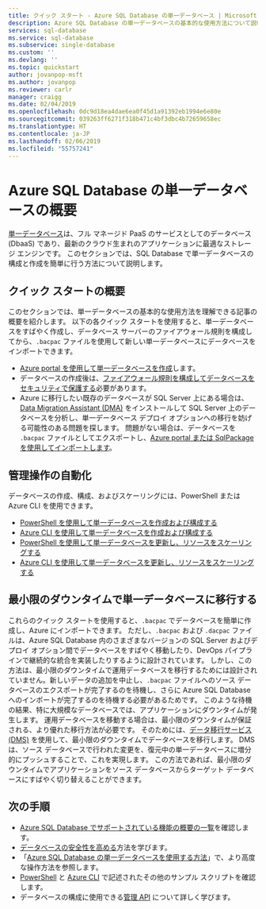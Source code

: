 ```yaml
---
title: クイック スタート - Azure SQL Database の単一データベース | Microsoft Docs
description: Azure SQL Database の単一データベースの基本的な使用方法について説明します。
services: sql-database
ms.service: sql-database
ms.subservice: single-database
ms.custom: ''
ms.devlang: ''
ms.topic: quickstart
author: jovanpop-msft
ms.author: jovanpop
ms.reviewer: carlr
manager: craigg
ms.date: 02/04/2019
ms.openlocfilehash: 0dc9d18ea4dae6ea0f45d1a91392eb1994e6e80e
ms.sourcegitcommit: 039263ff6271f318b471c4bf3dbc4b72659658ec
ms.translationtype: HT
ms.contentlocale: ja-JP
ms.lasthandoff: 02/06/2019
ms.locfileid: "55757241"
---
```

# <a name="getting-started-with-single-databases-in-azure-sql-database"></a>Azure SQL Database の単一データベースの概要

[単一データベース](sql-database-single-index.yml)は、フル マネージド PaaS のサービスとしてのデータベース (DbaaS) であり、最新のクラウド生まれのアプリケーションに最適なストレージ エンジンです。 このセクションでは、SQL Database で単一データベースの構成と作成を簡単に行う方法について説明します。

## <a name="quickstart-overview"></a>クイック スタートの概要

このセクションでは、単一データベースの基本的な使用方法を理解できる記事の概要を紹介します。 以下の各クイック スタートを使用すると、単一データベースをすばやく作成し、データベース サーバーのファイアウォール規則を構成してから、`.bacpac` ファイルを使用して新しい単一データベースにデータベースをインポートできます。

- [Azure portal を使用して単一データベースを作成](sql-database-single-database-get-started.md)します。
- データベースの作成後は、[ファイアウォール規則を構成してデータベースをセキュリティで保護する](sql-database-server-level-firewall-rule.md)必要があります。
- Azure に移行したい既存のデータベースが SQL Server 上にある場合は、[Data Migration Assistant (DMA)](https://www.microsoft.com/download/details.aspx?id=53595) をインストールして SQL Server 上のデータベースを分析し、単一データベース デプロイ オプションへの移行を妨げる可能性のある問題を探します。 問題がない場合は、データベースを `.bacpac` ファイルとしてエクスポートし、[Azure portal または SqlPackage を使用してインポートします](sql-database-import.md)。

## <a name="automating-management-operations"></a>管理操作の自動化

データベースの作成、構成、およびスケーリングには、PowerShell または Azure CLI を使用できます。

- [PowerShell を使用して単一データベースを作成および構成する](scripts/sql-database-create-and-configure-database-powershell.md)
- [Azure CLI を使用して単一データベースを作成および構成する](scripts/sql-database-create-and-configure-database-cli.md)
- [PowerShell を使用して単一データベースを更新し、リソースをスケーリングする](scripts/sql-database-monitor-and-scale-database-powershell.md)
- [Azure CLI を使用して単一データベースを更新し、リソースをスケーリングする](scripts/sql-database-monitor-and-scale-database-cli.md)

## <a name="migrating-to-a-single-database-with-minimal-downtime"></a>最小限のダウンタイムで単一データベースに移行する

これらのクイック スタートを使用すると、`.bacpac` でデータベースを簡単に作成し、Azure にインポートできます。 ただし、`.bacpac` および `.dacpac` ファイルは、Azure SQL Database 内のさまざまなバージョンの SQL Server およびデプロイ オプション間でデータベースをすばやく移動したり、DevOps パイプラインで継続的な統合を実装したりするように設計されています。 しかし、この方法は、最小限のダウンタイムで運用データベースを移行するためには設計されていません。新しいデータの追加を中止し、`.bacpac` ファイルへのソース データベースのエクスポートが完了するのを待機し、さらに Azure SQL Database へのインポートが完了するのを待機する必要があるためです。 このような待機の結果、特に大規模なデータベースでは、アプリケーションにダウンタイムが発生します。 運用データベースを移動する場合は、最小限のダウンタイムが保証される、より優れた移行方法が必要です。 そのためには、[データ移行サービス (DMS)](https://docs.microsoft.com/azure/dms/tutorial-sql-server-to-azure-sql?toc=/azure/sql-database/toc.json) を使用して、最小限のダウンタイムでデータベースを移行します。 DMS は、ソース データベースで行われた変更を、復元中の単一データベースに増分的にプッシュすることで、これを実現します。 この方法であれば、最小限のダウンタイムでアプリケーションをソース データベースからターゲット データベースにすばやく切り替えることができます。

## <a name="next-steps"></a>次の手順

- [Azure SQL Database でサポートされている機能の概要の一覧](sql-database-features.md)を確認します。
- [データベースの安全性を高める](sql-database-security-tutorial.md)方法を学びます。
- 「[Azure SQL Database の単一データベースを使用する方法](sql-database-howto-single-database.md)」で、より高度な操作方法を参照します。
- [PowerShell](sql-database-powershell-samples.md) と [Azure CLI](sql-database-cli-samples.md) で記述されたその他のサンプル スクリプトを確認します。
- データベースの構成に使用できる[管理 API](sql-database-single-databases-manage.md) について詳しく学びます。
